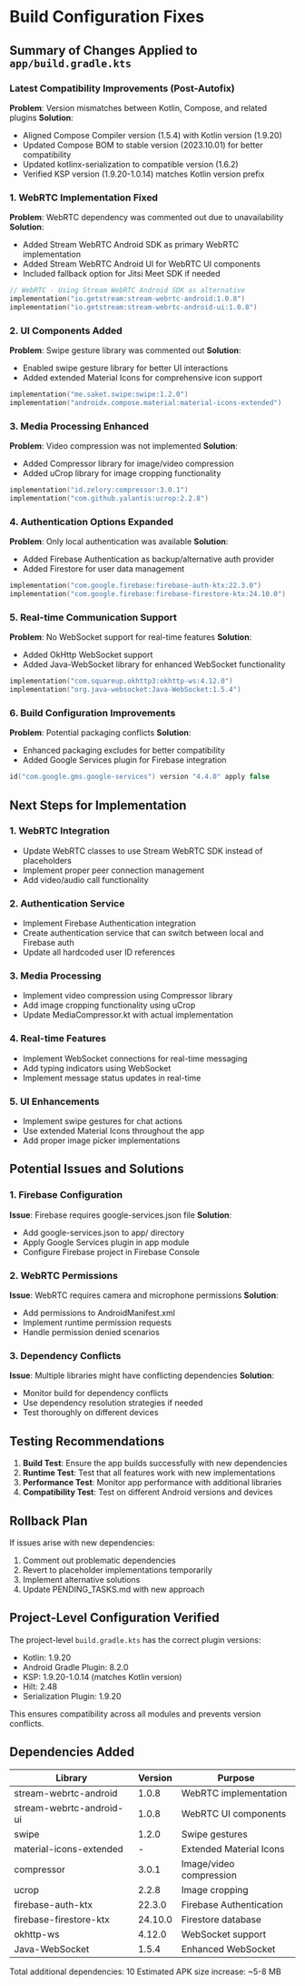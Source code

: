 # Build Configuration Fixes

## Summary of Changes Applied to `app/build.gradle.kts`

### Latest Compatibility Improvements (Post-Autofix)
**Problem**: Version mismatches between Kotlin, Compose, and related plugins
**Solution**: 
- Aligned Compose Compiler version (1.5.4) with Kotlin version (1.9.20)
- Updated Compose BOM to stable version (2023.10.01) for better compatibility
- Updated kotlinx-serialization to compatible version (1.6.2)
- Verified KSP version (1.9.20-1.0.14) matches Kotlin version prefix

### 1. WebRTC Implementation Fixed
**Problem**: WebRTC dependency was commented out due to unavailability
**Solution**: 
- Added Stream WebRTC Android SDK as primary WebRTC implementation
- Added Stream WebRTC Android UI for WebRTC UI components
- Included fallback option for Jitsi Meet SDK if needed

```kotlin
// WebRTC - Using Stream WebRTC Android SDK as alternative
implementation("io.getstream:stream-webrtc-android:1.0.8")
implementation("io.getstream:stream-webrtc-android-ui:1.0.8")
```

### 2. UI Components Added
**Problem**: Swipe gesture library was commented out
**Solution**: 
- Enabled swipe gesture library for better UI interactions
- Added extended Material Icons for comprehensive icon support

```kotlin
implementation("me.saket.swipe:swipe:1.2.0")
implementation("androidx.compose.material:material-icons-extended")
```

### 3. Media Processing Enhanced
**Problem**: Video compression was not implemented
**Solution**: 
- Added Compressor library for image/video compression
- Added uCrop library for image cropping functionality

```kotlin
implementation("id.zelory:compressor:3.0.1")
implementation("com.github.yalantis:ucrop:2.2.8")
```

### 4. Authentication Options Expanded
**Problem**: Only local authentication was available
**Solution**: 
- Added Firebase Authentication as backup/alternative auth provider
- Added Firestore for user data management

```kotlin
implementation("com.google.firebase:firebase-auth-ktx:22.3.0")
implementation("com.google.firebase:firebase-firestore-ktx:24.10.0")
```

### 5. Real-time Communication Support
**Problem**: No WebSocket support for real-time features
**Solution**: 
- Added OkHttp WebSocket support
- Added Java-WebSocket library for enhanced WebSocket functionality

```kotlin
implementation("com.squareup.okhttp3:okhttp-ws:4.12.0")
implementation("org.java-websocket:Java-WebSocket:1.5.4")
```

### 6. Build Configuration Improvements
**Problem**: Potential packaging conflicts
**Solution**: 
- Enhanced packaging excludes for better compatibility
- Added Google Services plugin for Firebase integration

```kotlin
id("com.google.gms.google-services") version "4.4.0" apply false
```

## Next Steps for Implementation

### 1. WebRTC Integration
- Update WebRTC classes to use Stream WebRTC SDK instead of placeholders
- Implement proper peer connection management
- Add video/audio call functionality

### 2. Authentication Service
- Implement Firebase Authentication integration
- Create authentication service that can switch between local and Firebase auth
- Update all hardcoded user ID references

### 3. Media Processing
- Implement video compression using Compressor library
- Add image cropping functionality using uCrop
- Update MediaCompressor.kt with actual implementation

### 4. Real-time Features
- Implement WebSocket connections for real-time messaging
- Add typing indicators using WebSocket
- Implement message status updates in real-time

### 5. UI Enhancements
- Implement swipe gestures for chat actions
- Use extended Material Icons throughout the app
- Add proper image picker implementations

## Potential Issues and Solutions

### 1. Firebase Configuration
**Issue**: Firebase requires google-services.json file
**Solution**: 
- Add google-services.json to app/ directory
- Apply Google Services plugin in app module
- Configure Firebase project in Firebase Console

### 2. WebRTC Permissions
**Issue**: WebRTC requires camera and microphone permissions
**Solution**: 
- Add permissions to AndroidManifest.xml
- Implement runtime permission requests
- Handle permission denied scenarios

### 3. Dependency Conflicts
**Issue**: Multiple libraries might have conflicting dependencies
**Solution**: 
- Monitor build for dependency conflicts
- Use dependency resolution strategies if needed
- Test thoroughly on different devices

## Testing Recommendations

1. **Build Test**: Ensure the app builds successfully with new dependencies
2. **Runtime Test**: Test that all features work with new implementations
3. **Performance Test**: Monitor app performance with additional libraries
4. **Compatibility Test**: Test on different Android versions and devices

## Rollback Plan

If issues arise with new dependencies:
1. Comment out problematic dependencies
2. Revert to placeholder implementations temporarily
3. Implement alternative solutions
4. Update PENDING_TASKS.md with new approach

## Project-Level Configuration Verified

The project-level `build.gradle.kts` has the correct plugin versions:
- Kotlin: 1.9.20
- Android Gradle Plugin: 8.2.0
- KSP: 1.9.20-1.0.14 (matches Kotlin version)
- Hilt: 2.48
- Serialization Plugin: 1.9.20

This ensures compatibility across all modules and prevents version conflicts.

## Dependencies Added

| Library | Version | Purpose |
|---------|---------|---------|
| stream-webrtc-android | 1.0.8 | WebRTC implementation |
| stream-webrtc-android-ui | 1.0.8 | WebRTC UI components |
| swipe | 1.2.0 | Swipe gestures |
| material-icons-extended | - | Extended Material Icons |
| compressor | 3.0.1 | Image/video compression |
| ucrop | 2.2.8 | Image cropping |
| firebase-auth-ktx | 22.3.0 | Firebase Authentication |
| firebase-firestore-ktx | 24.10.0 | Firestore database |
| okhttp-ws | 4.12.0 | WebSocket support |
| Java-WebSocket | 1.5.4 | Enhanced WebSocket |

Total additional dependencies: 10
Estimated APK size increase: ~5-8 MB